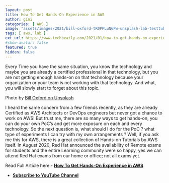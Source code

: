 ```yaml
---
layout: post
title: How To Get Hands-On Experience in AWS
author: gini
categories: [ AWS ]
image: "assets/images/2021/bill-oxford-tR0PPLuN6Pw-unsplash-lab-testtube.jpg"
tags: [ aws, lab ]
ext_url: https://www.techbeatly.com/2021/01/how-to-get-hands-on-experience-in-aws.html
#show-avatar: false
featured: true
hidden: false
---
```


Every Time you have the same situation, you know the technology and maybe you are already a certified professional in that technology, but you are not getting enough hands-on on that technology because your organization or your team is not working with that technology. And what, you will slowly start to forget about this topic.

Photo by [Bill Oxford on Unsplash](https://unsplash.com/@bill_oxford)

I heard the same concern from a few friends recently, as they are already Certified as AWS Architects or DevOps engineers but never got a chance to work on AWS! But trust me, there are so many ways to get hands-on, you can do your own PoC’s and get more exposure on each and every technology. So the next question is, what should I do for the PoC ? what type of experiments I can try with my own arrangements ? Well, if you ask me this for AWS, there is a great collection of Hands-on Tutorials by AWS itself.
In August 2020, Red Hat announced the availability of Remote exams for students and the entire Learning community were so happy, yes we can attend Red Hat exams from our home or office; not all exams yet.

Read Full Article here -  **[How To Get Hands-On Experience in AWS](https://www.techbeatly.com/2021/01/how-to-get-hands-on-experience-in-aws.html)**

- **[Subscribe to YouTube Channel](https://www.youtube.com/techbeatly?sub_confirmation=1)**
